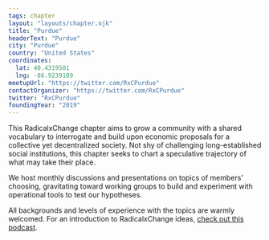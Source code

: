 ```yaml
---
tags: chapter
layout: "layouts/chapter.njk"
title: "Purdue"
headerText: "Purdue"
city: "Purdue"
country: "United States"
coordinates:
  lat: 40.4319581
  lng: -86.9239109
meetupUrl: "https://twitter.com/RxCPurdue"
contactOrganizer: "https://twitter.com/RxCPurdue"
twitter: "RxCPurdue"
foundingYear: "2019"
---
```


This RadicalxChange chapter aims to grow a community with a shared vocabulary to interrogate and build upon economic proposals for a collective yet decentralized society. Not shy of challenging long-established social institutions, this chapter seeks to chart a speculative trajectory of what may take their place.

We host monthly discussions and presentations on topics of members’ choosing, gravitating toward working groups to build and experiment with operational tools to test our hypotheses.

All backgrounds and levels of experience with the topics are warmly welcomed. For an introduction to RadicalxChange ideas, [check out this podcast](https://80000hours.org/podcast/episodes/glen-weyl-radically-reforming-capitalism-and-democracy/).
